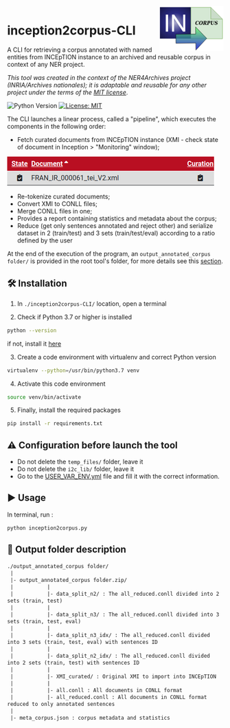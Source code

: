 <img src="./documentation/logo-i2c.png" width=150 align=right>

# inception2corpus-CLI
A CLI for retrieving a corpus annotated with named entities from INCEpTION instance to an archived and reusable corpus in context of any NER project.

*This tool was created in the context of the NER4Archives project (INRIA/Archives nationales); it is adaptable and reusable for any other project under the terms of the [MIT license](./LICENSE)*.


![Python Version](https://img.shields.io/badge/Python-%3E%3D%203.7-%2313aab7) [![License: MIT](https://img.shields.io/badge/License-MIT-yellow.svg)](https://opensource.org/licenses/MIT)


The CLI launches a linear process, called a "pipeline", which executes the components in the following order:

- Fetch curated documents from INCEpTION instance (XMI - check state of document in Inception > "Monitoring" window);

![curated-doc](./documentation/curated_doc_inception.png)

- Re-tokenize curated documents;
- Convert XMI to CONLL files;
- Merge CONLL files in one;
- Provides a report containing statistics and metadata about the corpus;
- Reduce (get only sentences annotated and reject other) and serialize dataset in 2 (train/test) and 3 sets (train/test/eval) according to a ratio defined by the user

At the end of the execution of the program, an `output_annotated_corpus folder/` is provided in the root tool's folder, for more details see this [section](#Output-folder-description).

## 🛠️ Installation

1. In `./inception2corpus-CLI/` location, open a terminal

2. Check if Python 3.7 or higher is installed

```bash
python --version
```

if not, install it [here](https://www.python.org/downloads/)

3. Create a code environment with virtualenv and correct Python version

```bash
virtualenv --python=/usr/bin/python3.7 venv
```

4. Activate this code environment

```bash
source venv/bin/activate
```

5. Finally, install the required packages

```bash
pip install -r requirements.txt
```

## ⚠️  Configuration before launch the tool

- Do not delete the `temp_files/` folder, leave it
- Do not delete the `i2c_lib/` folder, leave it
- Go to the [USER_VAR_ENV.yml](./USER_VAR_ENV.yml) file and fill it with the correct information.

## ▶️ Usage

In terminal, run : 

```bash
python inception2corpus.py
```

## 📁 Output folder description

```
./output_annotated_corpus folder/
 |
 |- output_annotated_corpus folder.zip/
 |           |
 |           |- data_split_n2/ : The all_reduced.conll divided into 2 sets (train, test)
 |           |
 |           |- data_split_n3/ : The all_reduced.conll divided into 3 sets (train, test, eval)
 |           |
 |           |- data_split_n3_idx/ : The all_reduced.conll divided into 3 sets (train, test, eval) with sentences ID
 |           |
 |           |- data_split_n2_idx/ : The all_reduced.conll divided into 2 sets (train, test) with sentences ID
 |           |
 |           |- XMI_curated/ : Original XMI to import into INCEpTION
 |           |
 |           |- all.conll : All documents in CONLL format
 |           |- all_reduced.conll : All documents in CONLL format reduced to only annotated sentences
 |
 |- meta_corpus.json : corpus metadata and statistics

```
